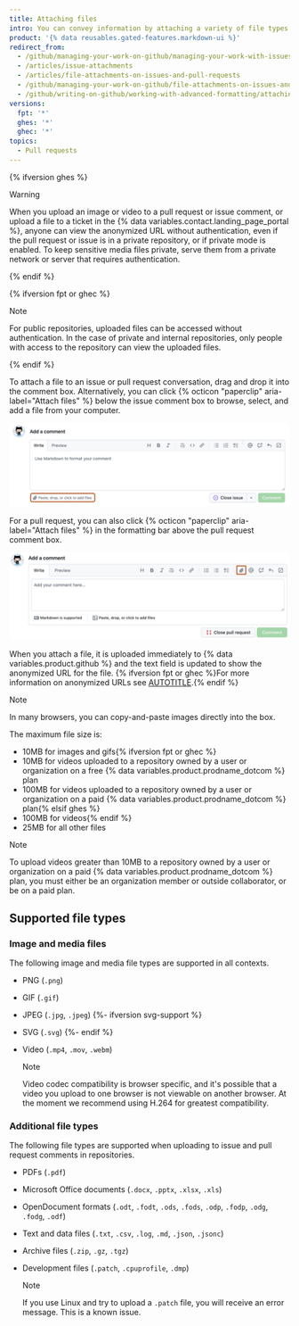 ```yaml
---
title: Attaching files
intro: You can convey information by attaching a variety of file types to your issues and pull requests.
product: '{% data reusables.gated-features.markdown-ui %}'
redirect_from:
  - /github/managing-your-work-on-github/managing-your-work-with-issues-and-pull-requests/file-attachments-on-issues-and-pull-requests
  - /articles/issue-attachments
  - /articles/file-attachments-on-issues-and-pull-requests
  - /github/managing-your-work-on-github/file-attachments-on-issues-and-pull-requests
  - /github/writing-on-github/working-with-advanced-formatting/attaching-files
versions:
  fpt: '*'
  ghes: '*'
  ghec: '*'
topics:
  - Pull requests
---
```


{% ifversion ghes %}

> [!WARNING]
> When you upload an image or video to a pull request or issue comment, or upload a file to a ticket in the {% data variables.contact.landing_page_portal %}, anyone can view the anonymized URL without authentication, even if the pull request or issue is in a private repository, or if private mode is enabled. To keep sensitive media files private, serve them from a private network or server that requires authentication.

{% endif %}

{% ifversion fpt or ghec %}

> [!NOTE]
> For public repositories, uploaded files can be accessed without authentication. In the case of private and internal repositories, only people with access to the repository can view the uploaded files.

{% endif %}

To attach a file to an issue or pull request conversation, drag and drop it into the comment box.
Alternatively, you can click {% octicon "paperclip" aria-label="Attach files" %} below the issue comment box to browse, select, and add a file from your computer.

![Screenshot of the issue comment box. The "Attach files" icon is outlined in orange.](/assets/images/help/issues/attach-file.png)

For a pull request, you can also click {% octicon "paperclip" aria-label="Attach files" %} in the formatting bar above the pull request comment box.

![Screenshot of the pull request comment box. The "Attach files" icon is outlined in orange.](/assets/images/help/pull_requests/attach-file.png)

When you attach a file, it is uploaded immediately to {% data variables.product.github %} and the text field is updated to show the anonymized URL for the file. {% ifversion fpt or ghec %}For more information on anonymized URLs see [AUTOTITLE](/authentication/keeping-your-account-and-data-secure/about-anonymized-urls).{% endif %}

> [!NOTE]
> In many browsers, you can copy-and-paste images directly into the box.

The maximum file size is:

* 10MB for images and gifs{% ifversion fpt or ghec %}
* 10MB for videos uploaded to a repository owned by a user or organization on a free {% data variables.product.prodname_dotcom %} plan
* 100MB for videos uploaded to a repository owned by a user or organization on a paid {% data variables.product.prodname_dotcom %} plan{% elsif ghes %}
* 100MB for videos{% endif %}
* 25MB for all other files

> [!NOTE]
> To upload videos greater than 10MB to a repository owned by a user or organization on a paid {% data variables.product.prodname_dotcom %} plan, you must either be an organization member or outside collaborator, or be on a paid plan.

## Supported file types

### Image and media files

The following image and media file types are supported in all contexts.

* PNG (`.png`)
* GIF (`.gif`)
* JPEG (`.jpg`, `.jpeg`)
{%- ifversion svg-support %}
* SVG (`.svg`)
{%- endif %}
* Video (`.mp4`, `.mov`, `.webm`)

  > [!NOTE]
  > Video codec compatibility is browser specific, and it's possible that a video you upload to one browser is not viewable on another browser. At the moment we recommend using H.264 for greatest compatibility.

### Additional file types

The following file types are supported when uploading to issue and pull request comments in repositories.

* PDFs (`.pdf`)
* Microsoft Office documents (`.docx`, `.pptx`, `.xlsx`, `.xls`)
* OpenDocument formats (`.odt`, `.fodt`, `.ods`, `.fods`, `.odp`, `.fodp`, `.odg`, `.fodg`, `.odf`)
* Text and data files (`.txt`, `.csv`, `.log`, `.md`, `.json`, `.jsonc`)
* Archive files (`.zip`, `.gz`, `.tgz`)
* Development files (`.patch`, `.cpuprofile`, `.dmp`)

  > [!NOTE]
  > If you use Linux and try to upload a `.patch` file, you will receive an error message. This is a known issue.
